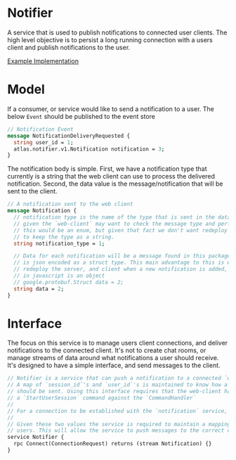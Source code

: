 # Notifier
A service that is used to publish notifications to connected user clients. The high level objective is to
persist a long running connection with a users client and publish notifications to the user.

[Example Implementation](https://lucid.app/lucidchart/invitations/accept/inv_b2c1e17f-bf8a-4533-93c3-05518e61b47a?viewport_loc=844%2C-757%2C2832%2C2033%2C0_0)

# Model
If a consumer, or service would like to send a notification to a user. The below `Event` should be published
to the event store
```proto
// Notification Event
message NotificationDeliveryRequested {
  string user_id = 1;
  atlas.notifier.v1.Notification notification = 3;
}
```

The notification body is simple. First, we have a notification type that currently is a string that the web client
can use to process the delivered notification. Second, the data value is the message/notification that will be sent
to the client.
```proto
// A notification sent to the web client
message Notification {
  // notification type is the name of the type that is sent in the data value. This is recommended
  // given the `web-client` may want to check the message type and perform specific actions. Generally
  // this would be an enum, but given that fact we don't want redeploy this service very often it's best
  // to keep the type as a string.
  string notification_type = 1;

  // Data for each notification will be a message found in this package that
  // is json encoded as a struct type. This main advantage to this is we will not need to
  // redeploy the server, and client when a new notification is added, the `struct` type
  // in javascript is an object
  // google.protobuf.Struct data = 2;
  string data = 2;
}
```

# Interface
The focus on this service is to manage users client connections, and deliver notifications to the connected
client. It's not to create chat rooms, or manage streams of data around what notifications a user should receive.
It's designed to have a simple interface, and send messages to the client.

```proto
// Notifier is a service that can push a notification to a connected `web-client`.
// A map of `session_id`'s and `user_id`'s is maintained to know how a notification
// should be sent. Using this interface requires that the web-client has issued
// a `StartUserSession` command against the `CommandHandler`
//
// For a connection to be established with the `notification` service, the users `session_id` and `user_id` are required 
// 
// Given these two values the service is required to maintain a mapping between events, channels, and
// users. This will allow the service to push messages to the correct clients.
service Notifier {
  rpc Connect(ConnectionRequest) returns (stream Notification) {}
}
```
